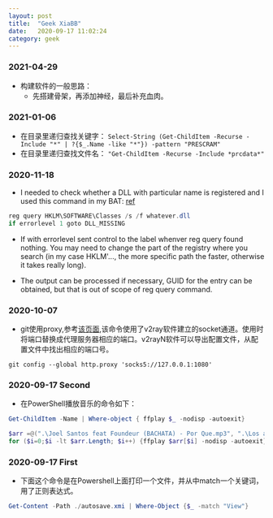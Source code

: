```yaml
---
layout: post
title:  "Geek XiaBB"
date:   2020-09-17 11:02:24
category: geek
---
```



### 2021-04-29

* 构建软件的一般思路：
  * 先搭建骨架，再添加神经，最后补充血肉。

### 2021-01-06

* 在目录里递归查找关键字： ``` Select-String (Get-ChildItem -Recurse -Include "*" | ?{$_.Name -like "*"}) -pattern "PRESCRAM"  ```
* 在目录里递归查找文件名： ``` "Get-ChildItem -Recurse -Include *prcdata*" ```

### 2020-11-18

* I needed to check whether a DLL with particular name is registered and I used this command in my BAT: [ref](https://serverfault.com/questions/576831/how-do-i-know-if-a-dll-is-registered)

``` powershell
reg query HKLM\SOFTWARE\Classes /s /f whatever.dll
if errorlevel 1 goto DLL_MISSING
```

* If with errorlevel sent control to the label whenver reg query found nothing. You may need to change the part of the registry where you search (in my case HKLM'..., the more specific path the faster, otherwise it takes really long).

* The output can be processed if necessary, GUID for the entry can be obtained, but that is out of scope of reg query command.

### 2020-10-07

* git使用proxy,参考[该页面](https://gist.github.com/laispace/666dd7b27e9116faece6),该命令使用了v2ray软件建立的socket通道。使用时将端口替换成代理服务器相应的端口。v2rayN软件可以导出配置文件，从配置文件中找出相应的端口号。

```git
git config --global http.proxy 'socks5://127.0.0.1:1080'
```

### 2020-09-17 Second

* 在PowerShell播放音乐的命令如下：

``` powershell
Get-ChildItem -Name | Where-object { ffplay $_ -nodisp -autoexit}
```

``` powershell
$arr =@(".\Joel Santos feat Foundeur (BACHATA) - Por Que.mp3", ".\Los ángeles Azules - Acarí?ame feat. Julieta Venegas, Juan Ingaramo, Jay de la Cueva.mp3", ".\Shawn Mendes, Camila Cabello - Se?orita (DJ Tronky Bachata Remix).mp3", ".\Tito el Bambino,Daddy Yankee - Chequea CoI mo Se Siente.mp3")
for ($i=0;$i -lt $arr.Length; $i++) {ffplay $arr[$i] -nodisp -autoexit}
```

### 2020-09-17 First

* 下面这个命令是在Powershell上面打印一个文件，并从中match一个关键词，用了正则表达式。

``` powershell
Get-Content -Path ./autosave.xmi | Where-Object {$_ -match "View"}
```
